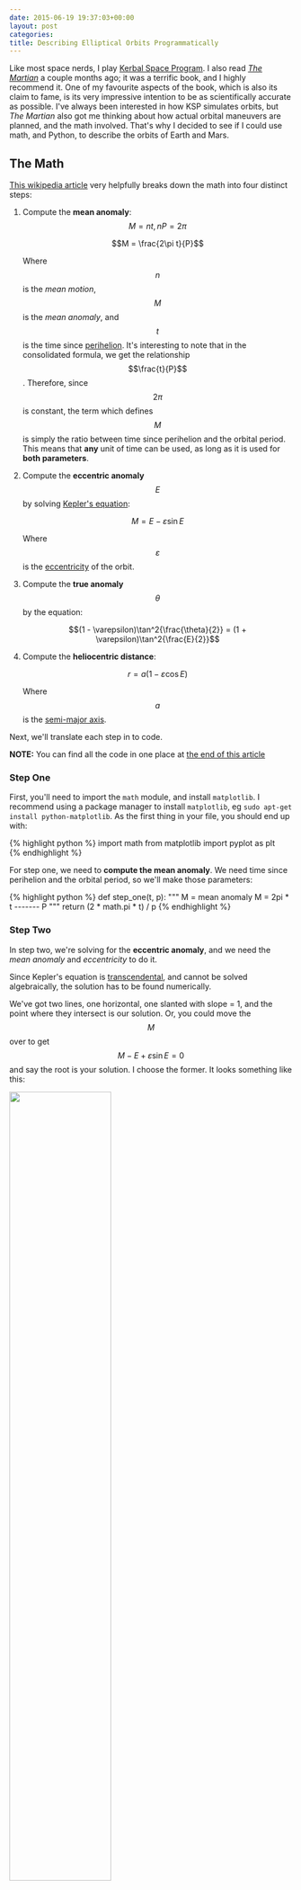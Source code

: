 ```yaml
---
date: 2015-06-19 19:37:03+00:00
layout: post
categories: 
title: Describing Elliptical Orbits Programmatically 
---
```

Like most space nerds, I play [Kerbal Space Program][1]. I also read *[The Martian][2]* a couple months ago; it was a terrific book, and I highly recommend it. One of my favourite aspects of the book, which is also its claim to fame, is its very impressive intention to be as scientifically accurate as possible. I've always been interested in how KSP simulates orbits, but *The Martian* also got me thinking about how actual orbital maneuvers are planned, and the math involved. That's why I decided to see if I could use math, and Python, to describe the orbits of Earth and Mars. 

## The Math

[This wikipedia article][3] very helpfully breaks down the math into four distinct steps:

1. Compute the **mean anomaly**: $$M = nt, nP = 2\pi$$

    $$M = \frac{2\pi t}{P}$$
    
	Where $$n$$ is the *mean motion*, $$M$$ is the *mean anomaly*, and $$t$$ is the time since [perihelion][4]. It's interesting to note that in the consolidated formula, we get the relationship $$\frac{t}{P}$$. Therefore, since $$2\pi$$ is constant, the term which defines $$M$$ is simply the ratio between time since perihelion and the orbital period. This means that **any** unit of time can be used, as long as it is used for **both parameters**.

2. Compute the **eccentric anomaly** $$E$$ by solving [Kepler's equation][5]:

    $$M = E - \varepsilon\sin{E} $$

    Where $$\varepsilon$$ is the [eccentricity][6] of the orbit.

3. Compute the **true anomaly** $$\theta$$ by the equation:

    $$(1 - \varepsilon)\tan^2{\frac{\theta}{2}} = (1 + \varepsilon)\tan^2{\frac{E}{2}}$$

4. Compute the **heliocentric distance**:

    $$r = a(1 - \varepsilon \cos{E})$$

    Where $$a$$ is the [semi-major axis][7].

Next, we'll translate each step in to code.

**NOTE:** You can find all the code in one place at [the end of this article](#code)

### Step One
First, you'll need to import the `math` module, and install `matplotlib`. I recommend using a package manager to install `matplotlib`, eg `sudo apt-get install python-matplotlib`. As the first thing in your file, you should end up with:    

{% highlight python %}
import math
from matplotlib import pyplot as plt    
{% endhighlight %}

For step one, we need to **compute the mean anomaly**. We need time since perihelion and the orbital period, so we'll make those parameters:    

{% highlight python %}
def step_one(t, p):
	"""
	M = mean anomaly
	M = 2pi * t
	    -------
	       P
	"""
	return (2 * math.pi * t) / p
{% endhighlight %}

### Step Two

In step two, we're solving for the **eccentric anomaly**, and we need the *mean anomaly* and *eccentricity* to do it.

Since Kepler's equation is [transcendental][8], and cannot be solved algebraically, the solution has to be found numerically.

We've got two lines, one horizontal, one slanted with slope = 1, and the point where they intersect is our solution. Or, you could move the $$M$$ over to get $$M - E + \varepsilon\sin{E} = 0$$ and say the root is your solution. I choose the former. It looks something like this:    
 
<img src="/static/media/uploads/kepler%27s_equation_graph.png" width=60%>

We know that $$M$$, a constant value, will always be greater than $$E - \varepsilon\sin{E}$$ when $$E = 0$$. In fact, the right side of the equation is basically a slanted $$\sin{x}$$ graph. You could also think of it as a $$y = x$$ graph being sinusoidally translated up and down, where the amplitude of translation is the eccentricity of the orbit.

Knowing that the right side of the equation will always start out as being less than the left, to find the intersection point we can just increase values of $$E$$ (starting with $$E = 0$$) until the right side is equal to the left. **However**: we'll be computing thousands of positions, and we want to be able to find the solution very quickly, but also with lots of precision. That's why our algorithm should be as follows:    

**Initial Conditions:** $$E = 0$$    

* Is right side $$<$$ left side?
    - Yes: increment $$E$$ by $$1$$
    - No: Is right side > left side?
        - Yes: decrement $$E$$ by $$0.00001$$
        - No: **stop**

This method is fast, but can also be arbitrarily precise by adding as many decimal points to the decrement step as need. 
     
{% highlight python %}
def step_two(m, e):
	"""
	M = mean anomaly
	E = eccentric anomaly
	e = eccentricity

	M = E - esinE
	"""
	def M(E): return E - (e * math.sin(E))
		E = 0
		while m > M(E):
			E += 1
		while M(E) > m:
			E -= 0.00001
		return E
{% endhighlight %}

### Step Three

This is, by far, the hardest step to implement. It's easy to get tripped up because it involves a $$\tan$$ equation which has **two solutions** in a given cycle. This step will require a bit of high school trigonometry.

First of all, the right side of the equation, $$(1 + \varepsilon)\tan^2{\frac{E}{2}}$$, is a number -- all of the variables are known -- so let's forget about it for now.

Normally, $$\tan$$ has a period of $$\pi$$. When you square it, the period doesn't change, but when you divide the variable $$\theta$$ by 2, $$\tan^2{\frac{\theta}{2}}$$, then the period becomes $$2\pi$$:

<img src="/static/media/uploads/tan.png" width=60%>

Now the right side of our equation, which is a number (not a variable), will be a horizontal line which intersects with the $$\tan^2{\frac{\theta}{2}}$$ **twice**, like this:

<img src="/static/media/uploads/tan_and_linear.png" width = 60%>

Now the tricky part is that we need **both** of those solutions. One of the solutions is for when $$0 \le t \le \frac{P}{2}$$, and the other is for when $$t \gt \frac{P}{2}$$. In other words, without the second solution, you won't be able to calculate true anomalies for times greater than half the orbital period. My solution is this:

{% highlight python %}
def step_three(e, E):
	"""
	(1 - e)tan^2(theta/2) = (1 + e)tan^2(E/2)
	e = eccentricity
	theta = true anomaly
	E = eccentric anomaly
	"""
	
	def l(theta): return (1-e)*(math.tan(theta/2))**2
	
	r = (1+e)*(math.tan(E/2))**2
	theta = 0
	while l(theta) < r:
		theta += 0.1
	while r < l(theta):
		theta -= 0.00001
	return [theta, 2*(math.pi - theta) + theta]
{% endhighlight %}

As you can see, this step is very similar in principle to step two, with some key differences. First, I increment by 0.1 and not 1. This is because the angles are very small to begin with, and so incrementing by 0.1 many times is much faster than decrementing by 0.00001 many times. Second, this step returns a list and not a number. The list contains both solutions. In order to get the second solution, a bit of  reasoning is need.     

First, the $$\tan^2{\frac{\theta}{2}}$$ graph is symmetrical in its cycle, meaning the values after $$\pi$$ can be described as a reflection of the previous values ($$0 \lt x \lt \pi$$)  over a line $$x = \pi$$. This means that the distance from the first solution $$\theta_1$$ to $$\pi$$, which is $$\pi - \theta_1$$, is equal to the distance from the second solution $$\theta_2$$ to $$\pi$$. Therefore, the distance **between** solutions is $$2(\pi - \theta_1)$$. The value of $$\theta_2$$ can then be found by the equation:

$$\theta_2 = 2(\pi - \theta_1) + \theta_1$$

The solution to use will be determined later, since $$t$$ and $$P$$ are required.

Okay, we made it through the toughest part! It's all smooth sailing from here.

### Step Four

This is where we calculate the heliocentric distance, or the planet's distance from the sun. It is given by the equation $$r = a(1 - \varepsilon\cos{E})$$. We will need the semi-major axis, eccentricity, and eccentric anomaly as parameters:
{% highlight python %}
def step_four(a, e, E):
	"""
	a = semi-major axis
	e = eccentricity
	E = eccentric anomaly

	r = a(1 - ecosE)
	"""
	return a * (1 - (e * math.cos(E)))
{% endhighlight %}
 

### Tying it all together

At this point, you have all the tools you need to predict the position of a planetary body as a function of time. However, I would recommend creating one last function that handles the order of calculations and determines which true anomaly solution to use. I just made a simple, barebones one:

{% highlight python %}
def calculate(e, t, p, a):
	M = step_one(t, p)
	E = step_two(M, e)
	if list(math.modf(float(t) / p))[0] > 0.5:
		theta = step_three(e, E)[1]
	if list(math.modf(float(t) / p))[0] < 0.5:
		theta = step_three(e, E)[0]
	r = step_four(a, e, E)
	return [theta, r] 
{% endhighlight %}

Lastly, I like to plot things, and I want to plot orbits. At the beginning of this article I said I wanted to predict the orbits of Earth *and* Mars, so here's some example code to accomplish this:

{% highlight python %}
e_theta, e_r = [], [] 
m_theta, m_r = [], []  
for x in range(0, 365):
	e_coords = calculate(0.0167, x, 365, 1.496E8)
	e_theta.append(e_coords[0])
	e_r.append(e_coords[1])
	m_coords = calculate(0.0935, x, 687, 2.2792E8)
	m_theta.append(m_coords[0])
	m_r.append(m_coords[1]) 
plt.polar(e_theta, e_r)
plt.polar(m_theta, m_r, 'r')
plt.show()
{% endhighlight %}

This gives me a pretty graph that looks like this:

<img src="/static/media/uploads/figure_1.png" width=60%>

## Conclusion

With this code, I see many interesting avenues of research. I can plot more planets, graph their velocity, relative distances, relative angles, etc. Eventually I plan to refine this code for actual calendar dates, and use it to determine launch dates and windows.

### Improvements

Some possible improvements could be made on the true anomaly function. Since orbits are quite often plotted one way, and sequentially, it could be optimized for this purpose by accepting the previously calculated angle as a starting point for calculating the next, instead of starting from 0 for all angles. This would be easily done with a parameter which defaults to 0.

The orbits could also be more precise by taking the gravitational influence of other bodies in to account. Additionally, when calculating relative distances more precision could be gained by taking into account the third dimension. This would require additional orbital elements, namely the orbital inclination.

### The whole `!#` <a name="code"></a>

Here's all the code, for those who are lazy:

{% highlight python %}
import math
from matplotlib import pyplot as plt

def step_one(t, p):
	"""
	M = mean anomaly
	M = 2pi * t
	    -------
	       P
	"""
	return (2 * math.pi * t) / p

def step_two(m, e):
	"""
	M = mean anomaly
	E = eccentric anomaly
	e = eccentricity

	M = E - esinE
	"""
	def M(E): return E - (e * math.sin(E))
	E = 0
	while m > M(E):
		E += 1
	while M(E) > m:
		E -= 0.00001
	return E

def step_three(e, E):
	"""
	(1 - e)tan^2(theta/2) = (1 + e)tan^2(E/2)
	e = eccentricity
	theta = true anomaly
	E = eccentric anomaly
	"""
	def l(theta): return (1-e)*(math.tan(theta/2))**2
	r = (1+e)*(math.tan(E/2))**2
	theta = 0
	while l(theta) < r:
		theta += 0.1
	while r < l(theta):
		theta -= 0.00001
	return [theta, 2*(math.pi - theta) + theta]

def step_four(a, e, E):
	"""
	a = semi-major axis
	e = eccentricity
	E = eccentric anomaly

	r = a(1 - ecosE)
	"""
	return a * (1 - (e * math.cos(E)))

def calculate(e, t, p, a):
	M = step_one(t, p)
	E = step_two(M, e)
	if list(math.modf(float(t) / p))[0] > 0.5:
		theta = step_three(e, E)[1]
	if list(math.modf(float(t) / p))[0] < 0.5:
		theta = step_three(e, E)[0]
	r = step_four(a, e, E)
	return [theta, r]

e_theta, e_r = [], []
m_theta, m_r = [], []
for x in range(0, 365):
	e_coords = calculate(0.0167, x, 365, 1.496E8)
	e_theta.append(e_coords[0])
	e_r.append(e_coords[1])
	m_coords = calculate(0.0935, x, 687, 2.2792E8)
	m_theta.append(m_coords[0])
	m_r.append(m_coords[1])
plt.polar(e_theta, e_r)
plt.polar(m_theta, m_r, 'r')
plt.show()
{% endhighlight %}

## Final Thoughts

If you made it all the way to the end, I'm very impressed. Thanks for reading!     

I try to be as accurate as possible, but if you see any mistakes or have any questions, comment below or feel free to [email me](mailto:laird.avery@gmail.com).
 


  [1]: https://kerbalspaceprogram.com/en/
  [2]: https://en.wikipedia.org/wiki/The_Martian_%28Weir_novel%29
  [3]: https://en.wikipedia.org/wiki/Kepler%27s_laws_of_planetary_motion#Position_as_a_function_of_time
  [4]: https://en.wikipedia.org/wiki/Perihelion_and_aphelion
  [5]: https://en.wikipedia.org/wiki/Kepler%27s_equation
  [6]: https://en.wikipedia.org/wiki/Orbital_eccentricity
  [7]: https://en.wikipedia.org/wiki/Semi-major_axis
  [8]: https://en.wikipedia.org/wiki/Transcendental_equation
